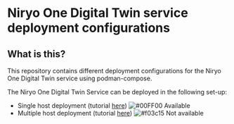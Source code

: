 # Niryo One Digital Twin service deployment configurations

## What is this?

This repository contains different deployment configurations for the Niryo One Digital Twin service using podman-compose.

The Niryo One Digital Twin Service can be deployed in the following set-up:
- Single host deployment (tutorial [here](./single-host-scenario/)) ![#00FF00](https://via.placeholder.com/15/00ff00/000000?text=+) Available
- Multiple host deployment (tutorial [here](./multi-host-scenario/)) ![#f03c15](https://via.placeholder.com/15/f03c15/000000?text=+) Not available

